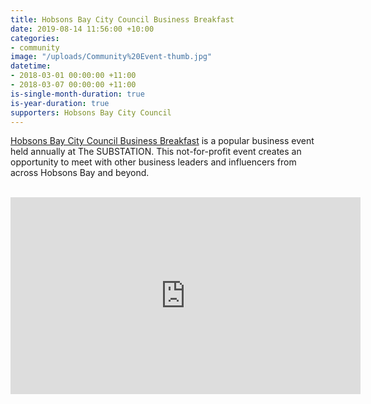```yaml
---
title: Hobsons Bay City Council Business Breakfast
date: 2019-08-14 11:56:00 +10:00
categories:
- community
image: "/uploads/Community%20Event-thumb.jpg"
datetime:
- 2018-03-01 00:00:00 +11:00
- 2018-03-07 00:00:00 +11:00
is-single-month-duration: true
is-year-duration: true
supporters: Hobsons Bay City Council
---
```


[Hobsons Bay City Council Business Breakfast](https://www.youtube.com/watch?v=HpoyDqB99Wo) is a popular business event held annually at The SUBSTATION. This not-for-profit event creates an opportunity to meet with other business leaders and influencers from across Hobsons Bay and beyond.

<br>
<iframe width="560" height="315" src="https://www.youtube.com/embed/HpoyDqB99Wo" frameborder="0" allow="accelerometer; autoplay; encrypted-media; gyroscope; picture-in-picture" allowfullscreen></iframe>
